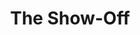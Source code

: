 ---
title: The Show-Off
year: 1927
opening_date: 1927-11-22
closing_date: 
layout: productions
image:
image_caption:
image_credit:
playbill:
category:
Theatre: Theatre Jacksonville
cast:
  Aubrey Piper: E.S. Beauchamp-Nobbs
  Amy Fisher: Fannie Mae Snyder
  Clara Hyland: Laurine Goffin
  Mrs. Fisher: Muriel Parkes
  Frank Hyland: Philip Devlin
  Joe Fisher: Ralph Cooper
  Neil Fisher: Slocum Ball
  Gill: Ted Silber
  Rogers: L.B. Pratt
crew:
  Director: Paul Stuart Buchanan
  Scenery: Anne C. Lalor
  Scenery Assistant:
    - Birsa Shepard
    - Irene Von Osthoff
    - Walter A. Houmer
  Props: Mrs. O.Z. Tyler
  Prop Assistant:
    - Elizabeth Penfield
    - Irene Halloran
    - Mrs. Thomas L. Snowden
orchestra:
understudies:
external_links:
---